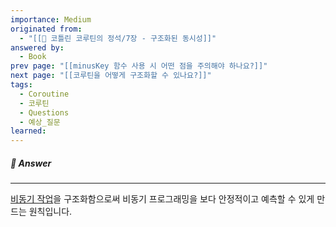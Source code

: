 ```yaml
---
importance: Medium
originated from:
  - "[[📘 코틀린 코루틴의 정석/7장 - 구조화된 동시성]]"
answered by:
  - Book
prev page: "[[minusKey 함수 사용 시 어떤 점을 주의해야 하나요?]]"
next page: "[[코루틴을 어떻게 구조화할 수 있나요?]]"
tags:
  - Coroutine
  - 코루틴
  - Questions
  - 예상_질문
learned:
---
```

##### 💬 Answer
---
[비동기 작업](비동기%20작업.md)을 구조화함으로써 비동기 프로그래밍을 보다 안정적이고 예측할 수 있게 만드는 원칙입니다.
